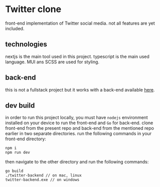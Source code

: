 # Twitter clone
front-end implementation of Twitter social media. not all features are yet included.

## technologies
nextjs is the main tool used in this project. typescript is the main used language. MUI ans SCSS are used for styling.

## back-end
this is not a fullstack project but it works with a back-end available [here]([url](https://github.com/rsharifnasab/twitter-backend)).

## dev build
in order to run this project locally, you must have `nodejs` environment installed on your device to run the front-end and `Go` for back-end. clone front-end from the present repo and back-end from the mentioned repo earlier in two separate directories. run the following commands in your front-end directory:

```
npm i
npm run dev
```

then navigate to the other directory and run the following commands:

```
go build
./twitter-backend // on mac, linux
twitter-backend.exe // on windows
```
